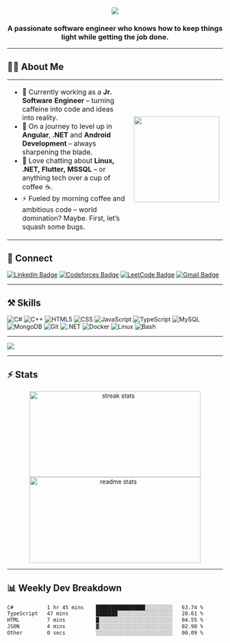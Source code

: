 <h1 align="center">
  <img src="https://readme-typing-svg.herokuapp.com/?font=Righteous&size=35&center=true&vCenter=true&width=500&height=70&duration=4000&lines=Hi+There!+👋;+I'm+Akib;" />
</h1>

<h3 align="center">
  A passionate software engineer who knows how to keep things light while getting the job done.
</h3>

---


## 👨‍💻 About Me

<table>
  <tr>
    <td valign="top" width="75%">
  
- 🔭 Currently working as a **Jr. Software Engineer** – turning caffeine into code and ideas into reality.  
- 🌱 On a journey to level up in **Angular**, **.NET** and **Android Development** – always sharpening the blade.  
- 💬 Love chatting about **Linux, .NET, Flutter, MSSQL** – or anything tech over a cup of coffee ☕.  
- ⚡ Fueled by morning coffee and ambitious code – world domination? Maybe. First, let’s squash some bugs.

</td>
    <td>
      <img src="https://raw.githubusercontent.com/TheDudeThatCode/TheDudeThatCode/master/Assets/Designer.gif" width="200"/>
    </td>
  </tr>
</table>


## 🔗 Connect

[![Linkedin Badge](https://img.shields.io/badge/-Akib-0e76a8?style=flat&labelColor=0e76a8&logo=linkedin&logoColor=white)](https://www.linkedin.com/in/akib99/) 
[![Codeforces Badge](https://img.shields.io/badge/Codeforces-445f9d?style=flat&logo=Codeforces&logoColor=white)](https://codeforces.com/profile/Xenon01) 
[![LeetCode Badge](https://img.shields.io/badge/-LeetCode-FFA116?style=flat&logo=LeetCode&logoColor=black)](https://leetcode.com/dekacore/) 
[![Gmail Badge](https://img.shields.io/badge/Gmail-D14836?style=flat&logo=gmail&logoColor=white)](mailto:saidulislamakib99@gmail.com)

---

## ⚒️ Skills

<p align="left">
  <img alt="C#" src="https://img.shields.io/badge/-C%23-239120?style=flat-square&logo=c-sharp&logoColor=white" />
  <img alt="C++" src="https://img.shields.io/badge/-C%2B%2B-00599C?style=flat-square&logo=c%2B%2B&logoColor=white" />
  <img alt="HTML5" src="https://img.shields.io/badge/-HTML5-E34F26?style=flat-square&logo=html5&logoColor=white" />
  <img alt="CSS" src="https://img.shields.io/badge/-CSS-1572B6?style=flat-square&logo=css3&logoColor=white" />
  <img alt="JavaScript" src="https://img.shields.io/badge/-JavaScript-F7DF1E?style=flat-square&logo=javascript&logoColor=black" />
  <img alt="TypeScript" src="https://img.shields.io/badge/-TypeScript-007ACC?style=flat-square&logo=typescript&logoColor=white" />
  <img alt="MySQL" src="https://img.shields.io/badge/-MySQL-4479A1?style=flat-square&logo=mysql&logoColor=white" />
  <img alt="MongoDB" src="https://img.shields.io/badge/-MongoDB-13aa52?style=flat-square&logo=mongodb&logoColor=white" />
  <img alt="Git" src="https://img.shields.io/badge/-Git-F05032?style=flat-square&logo=git&logoColor=white" />
  <img alt=".NET" src="https://img.shields.io/badge/-.NET-512BD4?style=flat-square&logo=.net&logoColor=white" />
  <img alt="Docker" src="https://img.shields.io/badge/-Docker-2496ED?style=flat-square&logo=docker&logoColor=white" />
  <img alt="Linux" src="https://img.shields.io/badge/-Linux-FCC624?style=flat-square&logo=linux&logoColor=black" />
  <img alt="Bash" src="https://img.shields.io/badge/-Bash-4EAA25?style=flat-square&logo=gnu-bash&logoColor=white" />
</p>

---

![](https://komarev.com/ghpvc/?username=Akib558)

---

## ⚡ Stats

<p align="center">
  <img width="400" height="200" src="https://github-readme-streak-stats-salesp07.vercel.app/?user=Akib558&count_private=true&theme=react&border_radius=10" alt="streak stats"/>
  <img width="400" height="200" src="https://github-readme-stats-salesp07.vercel.app/api?username=Akib558&count_private=true&show_icons=true&theme=react&rank_icon=github&border_radius=10" alt="readme stats" />
</p>

---

## 📊 Weekly Dev Breakdown

<!--START_SECTION:waka-->

```txt
C#           1 hr 45 mins    ████████████████░░░░░░░░░   63.74 %
TypeScript   47 mins         ███████░░░░░░░░░░░░░░░░░░   28.61 %
HTML         7 mins          █░░░░░░░░░░░░░░░░░░░░░░░░   04.55 %
JSON         4 mins          ▓░░░░░░░░░░░░░░░░░░░░░░░░   02.98 %
Other        0 secs          ░░░░░░░░░░░░░░░░░░░░░░░░░   00.09 %
```

<!--END_SECTION:waka-->
